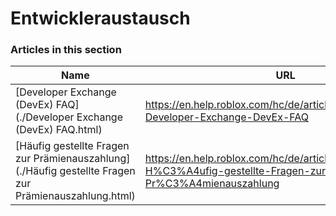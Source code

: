# Entwickleraustausch  
### Articles in this section
Name|URL
-|-
[Developer Exchange (DevEx) FAQ](./Developer Exchange (DevEx) FAQ.html) |https://en.help.roblox.com/hc/de/articles/203314100-Developer-Exchange-DevEx-FAQ
[Häufig gestellte Fragen zur Prämienauszahlung](./Häufig gestellte Fragen zur Prämienauszahlung.html) |https://en.help.roblox.com/hc/de/articles/360039178532-H%C3%A4ufig-gestellte-Fragen-zur-Pr%C3%A4mienauszahlung